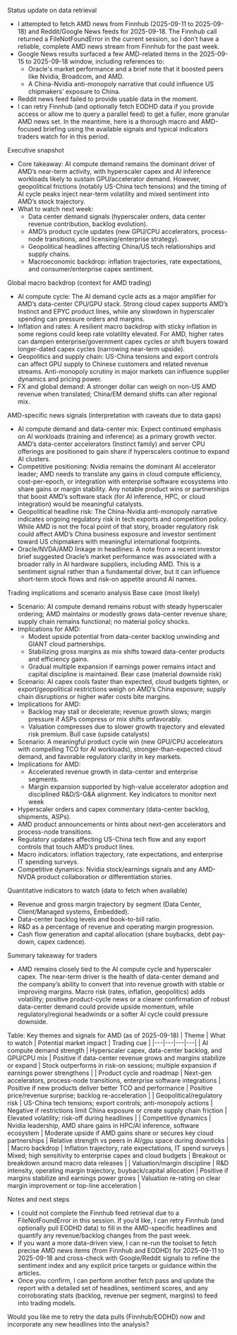 Status update on data retrieval
- I attempted to fetch AMD news from Finnhub (2025-09-11 to 2025-09-18) and Reddit/Google News feeds for 2025-09-18. The Finnhub call returned a FileNotFoundError in the current session, so I don’t have a reliable, complete AMD news stream from Finnhub for the past week.
- Google News results surfaced a few AMD-related items in the 2025-09-15 to 2025-09-18 window, including references to:
  - Oracle's market performance and a brief note that it boosted peers like Nvidia, Broadcom, and AMD.
  - A China-Nvidia anti-monopoly narrative that could influence US chipmakers’ exposure to China.
- Reddit news feed failed to provide usable data in the moment.
- I can retry Finnhub (and optionally fetch EODHD data if you provide access or allow me to query a parallel feed) to get a fuller, more granular AMD news set. In the meantime, here is a thorough macro and AMD-focused briefing using the available signals and typical indicators traders watch for in this period.

Executive snapshot
- Core takeaway: AI compute demand remains the dominant driver of AMD’s near-term activity, with hyperscaler capex and AI inference workloads likely to sustain GPU/accelerator demand. However, geopolitical frictions (notably US-China tech tensions) and the timing of AI cycle peaks inject near-term volatility and mixed sentiment into AMD’s stock trajectory.
- What to watch next week:
  - Data center demand signals (hyperscaler orders, data center revenue contribution, backlog evolution).
  - AMD’s product cycle updates (new GPU/CPU accelerators, process-node transitions, and licensing/enterprise strategy).
  - Geopolitical headlines affecting China/US tech relationships and supply chains.
  - Macroeconomic backdrop: inflation trajectories, rate expectations, and consumer/enterprise capex sentiment.

Global macro backdrop (context for AMD trading)
- AI compute cycle: The AI demand cycle acts as a major amplifier for AMD’s data-center CPU/GPU stack. Strong cloud capex supports AMD’s Instinct and EPYC product lines, while any slowdown in hyperscaler spending can pressure orders and margins.
- Inflation and rates: A resilient macro backdrop with sticky inflation in some regions could keep rate volatility elevated. For AMD, higher rates can dampen enterprise/government capex cycles or shift buyers toward longer-dated capex cycles (narrowing near-term upside).
- Geopolitics and supply chain: US-China tensions and export controls can affect GPU supply to Chinese customers and related revenue streams. Anti-monopoly scrutiny in major markets can influence supplier dynamics and pricing power.
- FX and global demand: A stronger dollar can weigh on non-US AMD revenue when translated; China/EM demand shifts can alter regional mix.

AMD-specific news signals (interpretation with caveats due to data gaps)
- AI compute demand and data-center mix: Expect continued emphasis on AI workloads (training and inference) as a primary growth vector. AMD’s data-center accelerators (Instinct family) and server CPU offerings are positioned to gain share if hyperscalers continue to expand AI clusters.
- Competitive positioning: Nvidia remains the dominant AI accelerator leader; AMD needs to translate any gains in cloud compute efficiency, cost-per-epoch, or integration with enterprise software ecosystems into share gains or margin stability. Any notable product wins or partnerships that boost AMD’s software stack (for AI inference, HPC, or cloud integration) would be meaningful catalysts.
- Geopolitical headline risk: The China-Nvidia anti-monopoly narrative indicates ongoing regulatory risk in tech exports and competition policy. While AMD is not the focal point of that story, broader regulatory risk could affect AMD’s China business exposure and investor sentiment toward US chipmakers with meaningful international footprints.
- Oracle/NVDA/AMD linkage in headlines: A note from a recent investor brief suggested Oracle’s market performance was associated with a broader rally in AI hardware suppliers, including AMD. This is a sentiment signal rather than a fundamental driver, but it can influence short-term stock flows and risk-on appetite around AI names.

Trading implications and scenario analysis
Base case (most likely)
- Scenario: AI compute demand remains robust with steady hyperscaler ordering; AMD maintains or modestly grows data-center revenue share; supply chain remains functional; no material policy shocks.
- Implications for AMD:
  - Modest upside potential from data-center backlog unwinding and GIANT cloud partnerships.
  - Stabilizing gross margins as mix shifts toward data-center products and efficiency gains.
  - Gradual multiple expansion if earnings power remains intact and capital discipline is maintained.
Bear case (material downside risk)
- Scenario: AI capex cools faster than expected, cloud budgets tighten, or export/geopolitical restrictions weigh on AMD’s China exposure; supply chain disruptions or higher wafer costs bite margins.
- Implications for AMD:
  - Backlog may stall or decelerate; revenue growth slows; margin pressure if ASPs compress or mix shifts unfavorably.
  - Valuation compresses due to slower growth trajectory and elevated risk premium.
Bull case (upside catalysts)
- Scenario: A meaningful product cycle win (new GPU/CPU accelerators with compelling TCO for AI workloads), stronger-than-expected cloud demand, and favorable regulatory clarity in key markets.
- Implications for AMD:
  - Accelerated revenue growth in data-center and enterprise segments.
  - Margin expansion supported by high-value accelerator adoption and disciplined R&D/S-G&A alignment.
Key indicators to monitor next week
- Hyperscaler orders and capex commentary (data-center backlog, shipments, ASPs).
- AMD product announcements or hints about next-gen accelerators and process-node transitions.
- Regulatory updates affecting US-China tech flow and any export controls that touch AMD’s product lines.
- Macro indicators: inflation trajectory, rate expectations, and enterprise IT spending surveys.
- Competitive dynamics: Nvidia stock/earnings signals and any AMD-NVDA product collaboration or differentiation stories.

Quantitative indicators to watch (data to fetch when available)
- Revenue and gross margin trajectory by segment (Data Center, Client/Managed systems, Embedded).
- Data-center backlog levels and book-to-bill ratio.
- R&D as a percentage of revenue and operating margin progression.
- Cash flow generation and capital allocation (share buybacks, debt pay-down, capex cadence).

Summary takeaway for traders
- AMD remains closely tied to the AI compute cycle and hyperscaler capex. The near-term driver is the health of data-center demand and the company’s ability to convert that into revenue growth with stable or improving margins. Macro risk (rates, inflation, geopolitics) adds volatility; positive product-cycle news or a clearer confirmation of robust data-center demand could provide upside momentum, while regulatory/regional headwinds or a softer AI cycle could pressure downside.

Table: Key themes and signals for AMD (as of 2025-09-18)
| Theme | What to watch | Potential market impact | Trading cue |
|---|---|---|---|
| AI compute demand strength | Hyperscaler capex, data-center backlog, and GPU/CPU mix | Positive if data-center revenue grows and margins stabilize or expand | Stock outperforms in risk-on sessions; multiple expansion if earnings power strengthens |
| Product cycle and roadmap | Next-gen accelerators, process-node transitions, enterprise software integrations | Positive if new products deliver better TCO and performance | Positive price/revenue surprise; backlog re-acceleration |
| Geopolitical/regulatory risk | US-China tech tensions; export controls; anti-monopoly actions | Negative if restrictions limit China exposure or create supply chain friction | Elevated volatility; risk-off during headlines |
| Competitive dynamics | Nvidia leadership, AMD share gains in HPC/AI inference, software ecosystem | Moderate upside if AMD gains share or secures key cloud partnerships | Relative strength vs peers in AI/gpu space during downticks |
| Macro backdrop | Inflation trajectory, rate expectations, IT spend surveys | Mixed; high sensitivity to enterprise capex and cloud budgets | Breakout or breakdown around macro data releases |
| Valuation/margin discipline | R&D intensity, operating margin trajectory, buyback/capital allocation | Positive if margins stabilize and earnings power grows | Valuation re-rating on clear margin improvement or top-line acceleration |

Notes and next steps
- I could not complete the Finnhub feed retrieval due to a FileNotFoundError in this session. If you’d like, I can retry Finnhub (and optionally pull EODHD data) to fill in the AMD-specific headlines and quantify any revenue/backlog changes from the past week.
- If you want a more data-driven view, I can re-run the toolset to fetch precise AMD news items (from Finnhub and EODHD) for 2025-09-11 to 2025-09-18 and cross-check with Google/Reddit signals to refine the sentiment index and any explicit price targets or guidance within the articles.
- Once you confirm, I can perform another fetch pass and update the report with a detailed set of headlines, sentiment scores, and any corroborating stats (backlog, revenue per segment, margins) to feed into trading models.

Would you like me to retry the data pulls (Finnhub/EODHD) now and incorporate any new headlines into the analysis?
